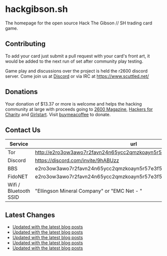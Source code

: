 # hackgibson.sh
The homepage for the open source Hack The Gibson // SH trading card game.


## Contributing

To add your card just submit a pull request with your card's front art, it would be added to the next run of set after community play testing.

Game play and discussions over the project is held the r2600 discord server. Come join us at [Discord](https://discord.com/invite/9hABUzz) or via IRC at https://www.scuttled.net/


## Donations

Your donation of $13.37 or more is welcome and helps the hacking community at large with proceeds going to [2600 Magazine](https://2600.com/), [Hackers for Charity](https://hackersforcharity.org) and [Girlstart](https://girlstart.org).  Visit [buymeacoffee](https://www.buymeacoffee.com/hackgibson.sh) to donate.


## Contact Us

Service | url
-|-
Tor | http://e2ro3ow3awo7r2favn24n65ycc2qmzkoayn5r57e3f56nvjwdcgg32ad.onion
Discord | https://discord.com/invite/9hABUzz
BBS | e2ro3ow3awo7r2favn24n65ycc2qmzkoayn5r57e3f56nvjwdcgg32ad.onion:23
FidoNET | e2ro3ow3awo7r2favn24n65ycc2qmzkoayn5r57e3f56nvjwdcgg32ad.onion:24554
Wifi / Bluetooth SSID | "Ellingson Mineral Company" or "EMC Net - <fidonet address>"

## Latest Changes
<!-- BLOG-POST-LIST:START -->
- [Updated with the latest blog posts](https://github.com/DFW2600/hackgibson.sh/commit/667343ba90c00ff67e6dc26b387d91b03d8fccf5)
- [Updated with the latest blog posts](https://github.com/DFW2600/hackgibson.sh/commit/2c9b6bac853f2400a6270023f467de5a13d75f81)
- [Updated with the latest blog posts](https://github.com/DFW2600/hackgibson.sh/commit/f89549b7d77ad98bde5fa40239854bed0f4dfac6)
- [Updated with the latest blog posts](https://github.com/DFW2600/hackgibson.sh/commit/05b50545676221378d4e65bfb5835e18e4b2a629)
- [Updated with the latest blog posts](https://github.com/DFW2600/hackgibson.sh/commit/1825efa9c9022389266133df390c711a13866188)
<!-- BLOG-POST-LIST:END -->
